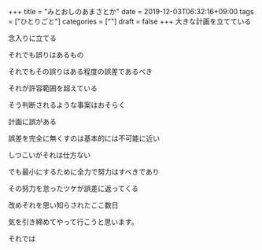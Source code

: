 +++
title = "みとおしのあまさとか"
date = 2019-12-03T06:32:16+09:00
tags = ["ひとりごと"]
categories = [""]
draft = false
+++
大きな計画を立てている

念入りに立てる

それでも誤りはあるもの

それでもその誤りはある程度の誤差であるべき

それが許容範囲を超えている

そう判断されるような事案はおそらく

計画に誤がある

誤差を完全に無くすのは基本的には不可能に近い

しつこいがそれは仕方ない

でも最小にするために全力で努力はすべきであり

その努力を怠ったツケが誤差に返ってくる

改めそれを思い知らされたここ数日

気を引き締めてやって行こうと思います。

それでは
